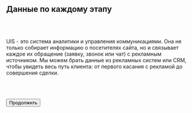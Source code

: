 <br>
<br>

## Данные по каждому этапу

<br>
<br>

UIS - это система аналитики и управления коммуникациями. Она не только собирает информацию о посетителях сайта, но и связывает каждое их обращение (заявку, звонок или чат) с рекламным источником. Мы можем брать данные из рекламных систем или CRM, чтобы увидеть весь путь клиента: от первого касания с рекламой до совершения сделки.

<br>
<br>

<button b_to="/demo/weakplaces/3Screen.md" b_type="fill" b_theme="primary">Продолжить</button>